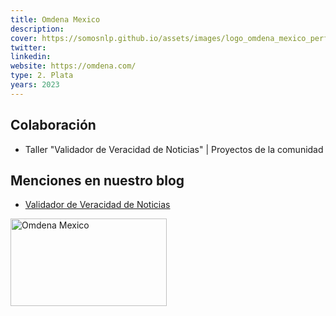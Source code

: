 ```yaml
---
title: Omdena Mexico
description:
cover: https://somosnlp.github.io/assets/images/logo_omdena_mexico_perfil.png
twitter: 
linkedin: 
website: https://omdena.com/
type: 2. Plata
years: 2023
---
```


## Colaboración

- Taller "Validador de Veracidad de Noticias" | Proyectos de la comunidad

<EventSummary
    description="En este evento, el equipo de Omdena México formado por Isaac Rodríguez, Mario Rodriguez, Martín Valdivia y Tinsae Wondiwu nos presentará su proyecto 'News Veracity Validator for LATAM': un validador de veracidad de noticias en español capaz de evaluar noticias en tiempo real y que se puede añadir como plug-in a su navegador web."
    poster=""
    video="https://www.youtube.com/embed/t86nV8Vfzbg"
    name=""
    website=""
    twitter=""
    linkedin=""
    github=""
    bio=""
/>

## Menciones en nuestro blog

- [Validador de Veracidad de Noticias](https://somosnlp.org/blog/validador-veracidad-noticias)

<div class="flex justify-center">
    <img alt="Omdena Mexico" width="250" height="140" 
    src="https://somosnlp.github.io/assets/images/logo_omdena_mexico_perfil.png" />
</div>
